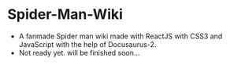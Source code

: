 # Spider-Man-Wiki
- A fanmade Spider man wiki made with ReactJS with CSS3 and JavaScript with the help of Docusaurus-2.
- Not ready yet. will be finished soon...
